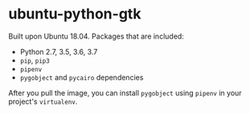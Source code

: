 # ubuntu-python-gtk

Built upon Ubuntu 18.04. Packages that are included:

* Python 2.7, 3.5, 3.6, 3.7
* `pip`, `pip3`
* `pipenv`
* `pygobject` and `pycairo` dependencies

After you pull the image, you can install `pygobject` using `pipenv` in your project's `virtualenv`.
